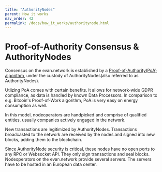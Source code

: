 ```yaml
---
title: "AuthorityNodes"
parent: How it works
nav_order: 42
permalink: /docs/how_it_works/authoritynode.html
---
```


# Proof-of-Authority Consensus & AuthorityNodes

Consensus on the evan.network is established by a [Proof-of-Authority(PoA) algorithm](https://wiki.parity.io/Aura.html), under the custody of AuthorityNodes(also referred to as AuthorityNodes).

Utlizing PoA comes with certain benefits. It allows for network-wide GDPR compliance, as data is handled by known Data Processors. In comparison to e.g. Bitcoin's Proof-of-Work algorithm, PoA is very easy on energy consumption as well.

In this model, nodeoperators are handpicked and comprise of qualified entities, usually companies actively engaged in the network.

New transactions are legitimized by AuthorityNodes. Transactions broadcasted to the network are received by the nodes and signed into new blocks, adding them to the blockchain.

Since AuthorityNode security is critical, these nodes have no open ports to any RPC or Websocket API. They only sign transactions and seal blocks. Nodeoperators on the evan.network provide several servers.
The servers have to be hosted in an European data center.
